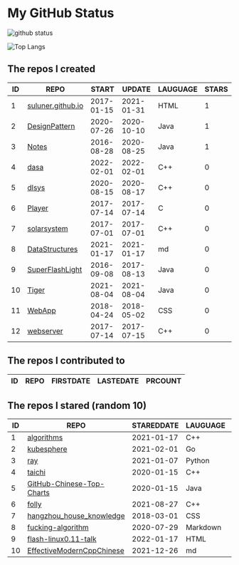 # My GitHub Status

<img src="https://github-readme-stats-1.yihong0618.vercel.app/api?username=ThaddeusJiang&show_icons=true&&&hide_title=true&count_private=true" alt="github status" />

![Top Langs](https://github-readme-stats-1.yihong0618.vercel.app/api/top-langs/?username=ThaddeusJiang&layout=compact)

<!--START_SECTION:my_github-->
## The repos I created
| ID |                               REPO                                |   START    |   UPDATE   | LAUGUAGE | STARS |
|----|-------------------------------------------------------------------|------------|------------|----------|-------|
|  1 | [suluner.github.io](https://github.com/suluner/suluner.github.io) | 2017-01-15 | 2021-01-31 | HTML     |     1 |
|  2 | [DesignPattern](https://github.com/suluner/DesignPattern)         | 2020-07-26 | 2020-10-10 | Java     |     1 |
|  3 | [Notes](https://github.com/suluner/Notes)                         | 2016-08-28 | 2020-08-25 | Java     |     1 |
|  4 | [dasa](https://github.com/suluner/dasa)                           | 2022-02-01 | 2022-02-01 | C++      |     0 |
|  5 | [dlsys](https://github.com/suluner/dlsys)                         | 2020-08-15 | 2020-08-17 | C++      |     0 |
|  6 | [Player](https://github.com/suluner/Player)                       | 2017-07-14 | 2017-07-14 | C        |     0 |
|  7 | [solarsystem](https://github.com/suluner/solarsystem)             | 2017-07-01 | 2017-07-01 | C++      |     0 |
|  8 | [DataStructures](https://github.com/suluner/DataStructures)       | 2021-01-17 | 2021-01-17 | md       |     0 |
|  9 | [SuperFlashLight](https://github.com/suluner/SuperFlashLight)     | 2016-09-08 | 2017-08-13 | Java     |     0 |
| 10 | [Tiger](https://github.com/suluner/Tiger)                         | 2021-08-04 | 2021-08-04 | Java     |     0 |
| 11 | [WebApp](https://github.com/suluner/WebApp)                       | 2018-04-24 | 2018-05-02 | CSS      |     0 |
| 12 | [webserver](https://github.com/suluner/webserver)                 | 2017-07-14 | 2017-07-15 | C++      |     0 |

## The repos I contributed to
| ID | REPO | FIRSTDATE | LASTEDATE | PRCOUNT |
|----|------|-----------|-----------|---------|

## The repos I stared (random 10)
| ID |                                          REPO                                          | STAREDDATE | LAUGUAGE | LATESTUPDATE |
|----|----------------------------------------------------------------------------------------|------------|----------|--------------|
|  1 | [algorithms](https://github.com/xtaci/algorithms)                                      | 2021-01-17 | C++      | 2022-03-23   |
|  2 | [kubesphere](https://github.com/kubesphere/kubesphere)                                 | 2021-02-01 | Go       | 2022-03-23   |
|  3 | [ray](https://github.com/ray-project/ray)                                              | 2021-01-07 | Python   | 2022-03-23   |
|  4 | [taichi](https://github.com/taichi-dev/taichi)                                         | 2020-01-15 | C++      | 2022-03-23   |
|  5 | [GitHub-Chinese-Top-Charts](https://github.com/GrowingGit/GitHub-Chinese-Top-Charts)   | 2020-01-15 | Java     | 2022-03-23   |
|  6 | [folly](https://github.com/facebook/folly)                                             | 2021-08-27 | C++      | 2022-03-23   |
|  7 | [hangzhou_house_knowledge](https://github.com/houshanren/hangzhou_house_knowledge)     | 2018-03-01 | CSS      | 2022-03-23   |
|  8 | [fucking-algorithm](https://github.com/labuladong/fucking-algorithm)                   | 2020-07-29 | Markdown | 2022-03-23   |
|  9 | [flash-linux0.11-talk](https://github.com/sunym1993/flash-linux0.11-talk)              | 2022-01-17 | HTML     | 2022-03-23   |
| 10 | [EffectiveModernCppChinese](https://github.com/CnTransGroup/EffectiveModernCppChinese) | 2021-12-26 | md       | 2022-03-23   |

<!--END_SECTION:my_github-->